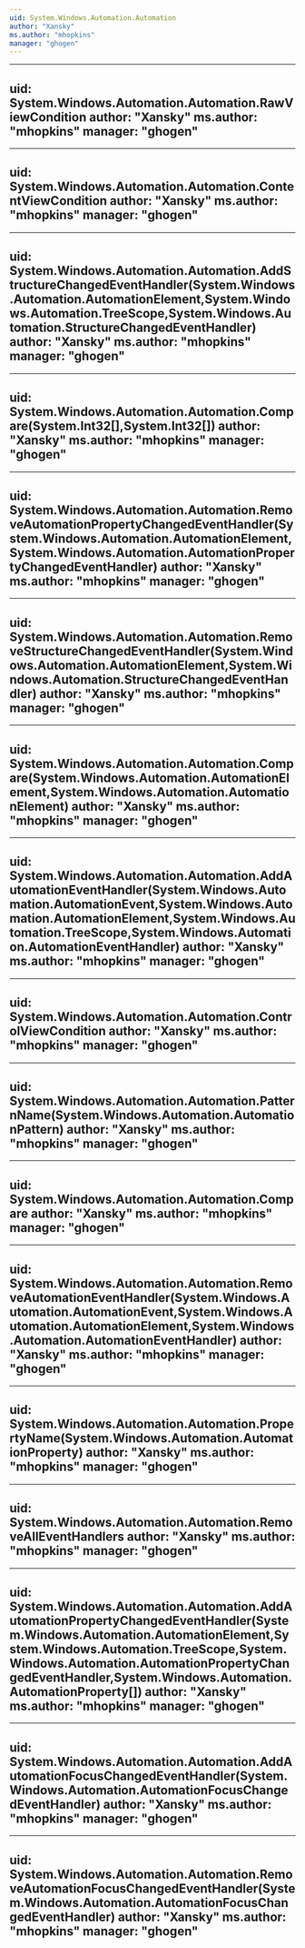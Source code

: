 ```yaml
---
uid: System.Windows.Automation.Automation
author: "Xansky"
ms.author: "mhopkins"
manager: "ghogen"
---
```


---
uid: System.Windows.Automation.Automation.RawViewCondition
author: "Xansky"
ms.author: "mhopkins"
manager: "ghogen"
---

---
uid: System.Windows.Automation.Automation.ContentViewCondition
author: "Xansky"
ms.author: "mhopkins"
manager: "ghogen"
---

---
uid: System.Windows.Automation.Automation.AddStructureChangedEventHandler(System.Windows.Automation.AutomationElement,System.Windows.Automation.TreeScope,System.Windows.Automation.StructureChangedEventHandler)
author: "Xansky"
ms.author: "mhopkins"
manager: "ghogen"
---

---
uid: System.Windows.Automation.Automation.Compare(System.Int32[],System.Int32[])
author: "Xansky"
ms.author: "mhopkins"
manager: "ghogen"
---

---
uid: System.Windows.Automation.Automation.RemoveAutomationPropertyChangedEventHandler(System.Windows.Automation.AutomationElement,System.Windows.Automation.AutomationPropertyChangedEventHandler)
author: "Xansky"
ms.author: "mhopkins"
manager: "ghogen"
---

---
uid: System.Windows.Automation.Automation.RemoveStructureChangedEventHandler(System.Windows.Automation.AutomationElement,System.Windows.Automation.StructureChangedEventHandler)
author: "Xansky"
ms.author: "mhopkins"
manager: "ghogen"
---

---
uid: System.Windows.Automation.Automation.Compare(System.Windows.Automation.AutomationElement,System.Windows.Automation.AutomationElement)
author: "Xansky"
ms.author: "mhopkins"
manager: "ghogen"
---

---
uid: System.Windows.Automation.Automation.AddAutomationEventHandler(System.Windows.Automation.AutomationEvent,System.Windows.Automation.AutomationElement,System.Windows.Automation.TreeScope,System.Windows.Automation.AutomationEventHandler)
author: "Xansky"
ms.author: "mhopkins"
manager: "ghogen"
---

---
uid: System.Windows.Automation.Automation.ControlViewCondition
author: "Xansky"
ms.author: "mhopkins"
manager: "ghogen"
---

---
uid: System.Windows.Automation.Automation.PatternName(System.Windows.Automation.AutomationPattern)
author: "Xansky"
ms.author: "mhopkins"
manager: "ghogen"
---

---
uid: System.Windows.Automation.Automation.Compare
author: "Xansky"
ms.author: "mhopkins"
manager: "ghogen"
---

---
uid: System.Windows.Automation.Automation.RemoveAutomationEventHandler(System.Windows.Automation.AutomationEvent,System.Windows.Automation.AutomationElement,System.Windows.Automation.AutomationEventHandler)
author: "Xansky"
ms.author: "mhopkins"
manager: "ghogen"
---

---
uid: System.Windows.Automation.Automation.PropertyName(System.Windows.Automation.AutomationProperty)
author: "Xansky"
ms.author: "mhopkins"
manager: "ghogen"
---

---
uid: System.Windows.Automation.Automation.RemoveAllEventHandlers
author: "Xansky"
ms.author: "mhopkins"
manager: "ghogen"
---

---
uid: System.Windows.Automation.Automation.AddAutomationPropertyChangedEventHandler(System.Windows.Automation.AutomationElement,System.Windows.Automation.TreeScope,System.Windows.Automation.AutomationPropertyChangedEventHandler,System.Windows.Automation.AutomationProperty[])
author: "Xansky"
ms.author: "mhopkins"
manager: "ghogen"
---

---
uid: System.Windows.Automation.Automation.AddAutomationFocusChangedEventHandler(System.Windows.Automation.AutomationFocusChangedEventHandler)
author: "Xansky"
ms.author: "mhopkins"
manager: "ghogen"
---

---
uid: System.Windows.Automation.Automation.RemoveAutomationFocusChangedEventHandler(System.Windows.Automation.AutomationFocusChangedEventHandler)
author: "Xansky"
ms.author: "mhopkins"
manager: "ghogen"
---

